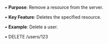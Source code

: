 • **Purpose**: Remove a resource from the server.

• **Key Feature**: Deletes the specified resource.

• **Example**: Delete a user.

• DELETE /users/123